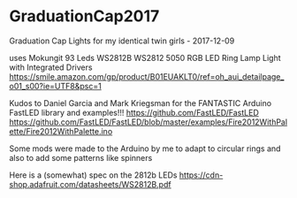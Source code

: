 # GraduationCap2017
Graduation Cap Lights for my identical twin girls - 2017-12-09

uses Mokungit 93 Leds WS2812B WS2812 5050 RGB LED Ring Lamp Light with Integrated Drivers
  https://smile.amazon.com/gp/product/B01EUAKLT0/ref=oh_aui_detailpage_o01_s00?ie=UTF8&psc=1

Kudos to Daniel Garcia and Mark Kriegsman for the FANTASTIC Arduino FastLED library and examples!!!
  https://github.com/FastLED/FastLED
  https://github.com/FastLED/FastLED/blob/master/examples/Fire2012WithPalette/Fire2012WithPalette.ino

Some mods were made to the Arduino by me to adapt to circular rings and also to add some patterns like spinners

Here is a (somewhat) spec on the 2812b LEDs
https://cdn-shop.adafruit.com/datasheets/WS2812B.pdf
